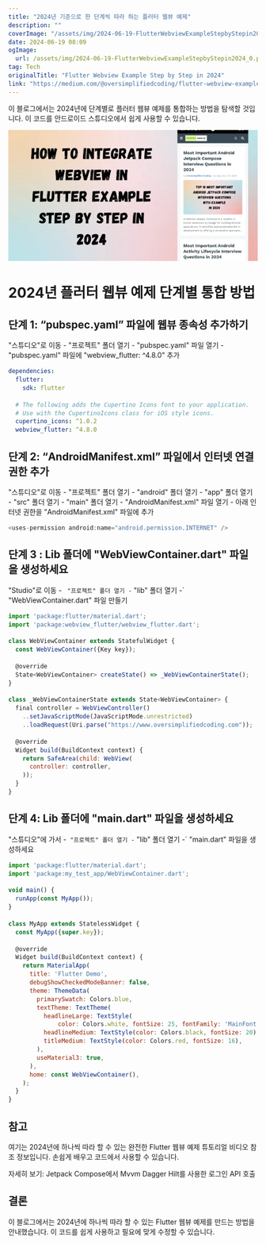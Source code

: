 ```yaml
---
title: "2024년 기준으로 한 단계씩 따라 하는 플러터 웹뷰 예제"
description: ""
coverImage: "/assets/img/2024-06-19-FlutterWebviewExampleStepbyStepin2024_0.png"
date: 2024-06-19 08:09
ogImage:
  url: /assets/img/2024-06-19-FlutterWebviewExampleStepbyStepin2024_0.png
tag: Tech
originalTitle: "Flutter Webview Example Step by Step in 2024"
link: "https://medium.com/@oversimplifiedcoding/flutter-webview-example-step-by-step-in-2024-f9ed77397815"
---
```


이 블로그에서는 2024년에 단계별로 플러터 웹뷰 예제를 통합하는 방법을 탐색할 것입니다. 이 코드를 안드로이드 스튜디오에서 쉽게 사용할 수 있습니다.

![이미지](/assets/img/2024-06-19-FlutterWebviewExampleStepbyStepin2024_0.png)

# 2024년 플러터 웹뷰 예제 단계별 통합 방법

## 단계 1: “pubspec.yaml” 파일에 웹뷰 종속성 추가하기

<div class="content-ad"></div>

"스튜디오"로 이동 - "프로젝트" 폴더 열기 - "pubspec.yaml" 파일 열기 - "pubspec.yaml" 파일에 "webview_flutter: ^4.8.0" 추가

```yaml
dependencies:
  flutter:
    sdk: flutter

  # The following adds the Cupertino Icons font to your application.
  # Use with the CupertinoIcons class for iOS style icons.
  cupertino_icons: ^1.0.2
  webview_flutter: ^4.8.0
```

## 단계 2: “AndroidManifest.xml” 파일에서 인터넷 연결 권한 추가

"스튜디오"로 이동 - "프로젝트" 폴더 열기 - "android" 폴더 열기 - "app" 폴더 열기 - "src" 폴더 열기 - "main" 폴더 열기 - "AndroidManifest.xml" 파일 열기 - 아래 인터넷 권한을 "AndroidManifest.xml" 파일에 추가

<div class="content-ad"></div>

```js
<uses-permission android:name="android.permission.INTERNET" />
```

## 단계 3 : Lib 폴더에 "WebViewContainer.dart" 파일을 생성하세요

"Studio"로 이동 - ` "프로젝트" 폴더 열기 -` "lib" 폴더 열기 -` "WebViewContainer.dart" 파일 만들기

```js
import 'package:flutter/material.dart';
import 'package:webview_flutter/webview_flutter.dart';

class WebViewContainer extends StatefulWidget {
  const WebViewContainer({Key key});

  @override
  State<WebViewContainer> createState() => _WebViewContainerState();
}

class _WebViewContainerState extends State<WebViewContainer> {
  final controller = WebViewController()
    ..setJavaScriptMode(JavaScriptMode.unrestricted)
    ..loadRequest(Uri.parse("https://www.oversimplifiedcoding.com"));

  @override
  Widget build(BuildContext context) {
    return SafeArea(child: WebView(
      controller: controller,
    ));
  }
}
```

<div class="content-ad"></div>

## 단계 4: Lib 폴더에 "main.dart" 파일을 생성하세요

"스튜디오"에 가서 -` "프로젝트" 폴더 열기 -` "lib" 폴더 열기 -` "main.dart" 파일을 생성하세요

```js
import 'package:flutter/material.dart';
import 'package:my_test_app/WebViewContainer.dart';

void main() {
  runApp(const MyApp());
}

class MyApp extends StatelessWidget {
  const MyApp({super.key});

  @override
  Widget build(BuildContext context) {
    return MaterialApp(
      title: 'Flutter Demo',
      debugShowCheckedModeBanner: false,
      theme: ThemeData(
        primarySwatch: Colors.blue,
        textTheme: TextTheme(
          headlineLarge: TextStyle(
              color: Colors.white, fontSize: 25, fontFamily: 'MainFont'),
          headlineMedium: TextStyle(color: Colors.black, fontSize: 20),
          titleMedium: TextStyle(color: Colors.red, fontSize: 16),
        ),
        useMaterial3: true,
      ),
      home: const WebViewContainer(),
    );
  }
}
```

## 참고

<div class="content-ad"></div>

여기는 2024년에 하나씩 따라 할 수 있는 완전한 Flutter 웹뷰 예제 튜토리얼 비디오 참조 정보입니다. 손쉽게 배우고 코드에서 사용할 수 있습니다.

자세히 보기: Jetpack Compose에서 Mvvm Dagger Hilt를 사용한 로그인 API 호출

## 결론

이 블로그에서는 2024년에 하나씩 따라 할 수 있는 Flutter 웹뷰 예제를 만드는 방법을 안내했습니다. 이 코드를 쉽게 사용하고 필요에 맞게 수정할 수 있습니다.
